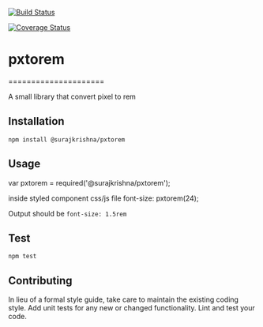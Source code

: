 [![Build Status](https://travis-ci.org/surajkrishna/pxtorem.svg?branch=master)](https://travis-ci.org/surajkrishna/pxtorem)

[![Coverage Status](https://coveralls.io/repos/github/surajkrishna/pxtorem/badge.svg?branch=master)](https://coveralls.io/github/surajkrishna/pxtorem?branch=master)

# pxtorem

=====================

A small library that convert pixel to rem

## Installation

`npm install @surajkrishna/pxtorem`

## Usage

var pxtorem = required('@surajkrishna/pxtorem');

inside styled component css/js file
font-size: pxtorem(24);

Output should be `font-size: 1.5rem`

## Test

`npm test`

## Contributing

In lieu of a formal style guide, take care to maintain the existing coding style. Add unit tests for any new or changed functionality. Lint and test your code.
